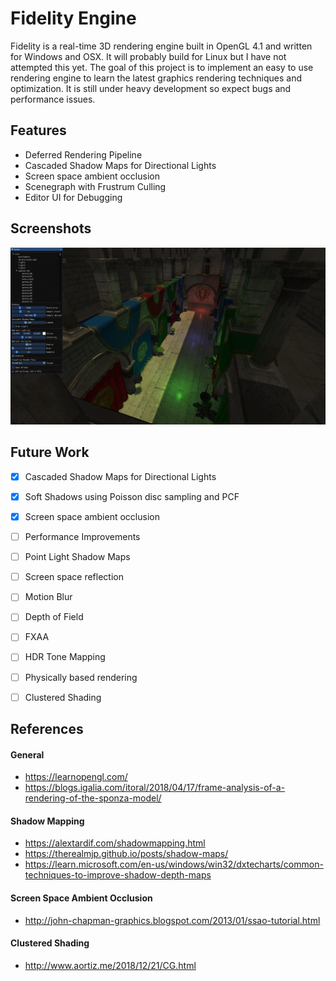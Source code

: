 # Fidelity Engine
Fidelity is a real-time 3D rendering engine built in OpenGL 4.1 and written for Windows and OSX. It will probably build for Linux but I have not attempted this yet.
The goal of this project is to implement an easy to use rendering engine to learn the latest graphics rendering techniques and optimization.
It is still under heavy development so expect bugs and performance issues.

## Features
- Deferred Rendering Pipeline
- Cascaded Shadow Maps for Directional Lights
- Screen space ambient occlusion
- Scenegraph with Frustrum Culling
- Editor UI for Debugging

## Screenshots
![](./Resources/Screenshots/sponza_1.png)

## Future Work
- [x] Cascaded Shadow Maps for Directional Lights
- [x] Soft Shadows using Poisson disc sampling and PCF
- [x] Screen space ambient occlusion
- [ ] Performance Improvements
- [ ] Point Light Shadow Maps
- [ ] Screen space reflection
- [ ] Motion Blur
- [ ] Depth of Field
- [ ] FXAA
- [ ] HDR Tone Mapping
- [ ] Physically based rendering
- [ ] Clustered Shading 


## References
#### General
* https://learnopengl.com/
* https://blogs.igalia.com/itoral/2018/04/17/frame-analysis-of-a-rendering-of-the-sponza-model/
#### Shadow Mapping
* https://alextardif.com/shadowmapping.html
* https://therealmjp.github.io/posts/shadow-maps/
* https://learn.microsoft.com/en-us/windows/win32/dxtecharts/common-techniques-to-improve-shadow-depth-maps
#### Screen Space Ambient Occlusion
* http://john-chapman-graphics.blogspot.com/2013/01/ssao-tutorial.html
#### Clustered Shading
* http://www.aortiz.me/2018/12/21/CG.html
